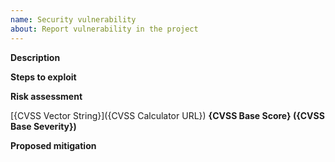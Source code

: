 ```yaml
---
name: Security vulnerability
about: Report vulnerability in the project
---
```


<!-- Thank you for your contribution. Before you submit the issue:
1. Search open and closed issues for duplicates.
2. Read the contributing guidelines.
3. In case of vulnerabilities of CVSS Base Score *7.0* or above, send an email directly to kyma-security@googlegroups.com instead of using this issue tracker. You can also use email for vulnerabilities with lower severity if you prefer to keep your report confidential.
-->

**Description**

<!-- Provide a clear and concise description of the vulnerability.
Describe where it appears, when it occurred, and what it affects.  -->

<!-- Provide relevant technical details such as the browser name and version, or the operating system. -->

**Steps to exploit**

<!-- List the steps an attacker would follow to exploit the vulnerability. Attach any files, links, code samples, or screenshots that could help in reproducing the attack. -->

**Risk assessment**

<!-- Propose a CVSSv3.0 Base Score for the vulnerability.
Please use the CVSS calculator at https://www.first.org/cvss/calculator/3.0 and fill in the risk metrics for the CVSS Base Score. Then replace the placeholders in the following template: -->

[{CVSS Vector String}]({CVSS Calculator URL}) **{CVSS Base Score} ({CVSS Base Severity})**

<!--
For example:
[CVSS:3.0/AV:N/AC:L/PR:L/UI:N/S:U/C:H/I:L/A:N](https://www.first.org/cvss/calculator/3.0#CVSS:3.0/AV:N/AC:L/PR:L/UI:N/S:U/C:H/I:L/A:N) **7.1 (High)**

Placeholder details:
* {CVSS Vector String}:
  Vector String representation of the CVSS metrics, as displayed by the CVSS calculator.
  For example: CVSS:3.0/AV:N/AC:L/PR:L/UI:N/S:U/C:H/I:L/A:N
* {CVSS Calculator URL}:
  A deeplink to the CVSS calculator with the metrics that you propose.
  Automatically appears in your browser's URL bar after you filled in the metrics.
  Contains the {CVSS Vector String}.
  For example: https://www.first.org/cvss/calculator/3.0#CVSS:3.0/AV:N/AC:L/PR:L/UI:N/S:U/C:H/I:L/A:N
* {CVSS Base Score}:
  The numeric risk score determined by the CVSS calculator.
  Appears prominently in the upper right corner of the base score area. Ranges from 0 to 10.
  For example: 7.1
* {CVSS Base Severity}:
  A textual classification of the {CVSS Base Score}.
  Appears right underneath the {CVSS Base Score} in the calculator.
  Possible values are "None", "Low", "Medium", "High", and "Critical".
  For example: High
-->

<!-- Feel free to leave a brief note here that explains the chosen CVSS metrics.-->

**Proposed mitigation**

<!-- Optionally, add any suggestions on how you would like to see this vulnerability mitigated. -->
